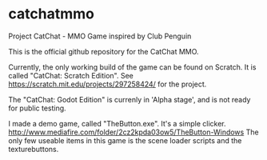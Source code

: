 # catchatmmo
Project CatChat - MMO Game inspired by Club Penguin

This is the official github repository for the CatChat MMO.

Currently, the only working build of the game can be found on Scratch. It is called "CatChat: Scratch Edition".
See https://scratch.mit.edu/projects/297258424/ for the project.

The "CatChat: Godot Edition" is currenly in 'Alpha stage', and is not ready for public testing.



I made a demo game, called "TheButton.exe". It's a simple clicker.
http://www.mediafire.com/folder/2cz2kpda03ow5/TheButton-Windows
The only few useable items in this game is the scene loader scripts and the texturebuttons.
